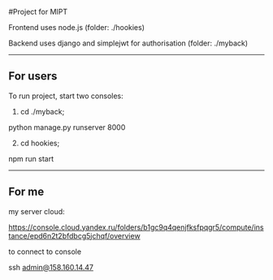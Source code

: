 #Project for MIPT

Frontend uses node.js (folder: ./hookies)

Backend uses django and simplejwt for authorisation (folder: ./myback)

-------------------------------------------------------------------------------

## For users

To run project, start two consoles:

1) cd ./myback;

python manage.py runserver 8000

2) cd hookies;

npm run start

-------------------------------------------------------------------------------

## For me

my server cloud:

https://console.cloud.yandex.ru/folders/b1gc9q4qenjfksfpqgr5/compute/instance/epd6n2t2bfdbcg5jchqf/overview

to connect to console

ssh admin@158.160.14.47


